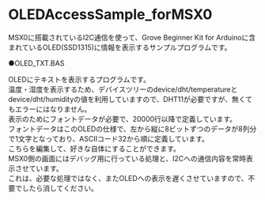 # OLEDAccessSample_forMSX0
MSX0に搭載されているI2C通信を使って、Grove Beginner Kit for Arduinoに含まれているOLED(SSD1315)に情報を表示するサンプルプログラムです。

●OLED_TXT.BAS

OLEDにテキストを表示するプログラムです。  
温度・湿度を表示するため、デバイスツリーのdevice/dht/temperatureとdevice/dht/humidityの値を利用していますので、DHT11が必要ですが、無くてもエラーにはなりません。  
表示のためにフォントデータが必要で、20000行以降で定義しています。  
フォントデータはこのOLEDの仕様で、左から縦に8ビットずつのデータが8列分で1文字となっており、ASCIIコード32から順に定義しています。  
こちらを編集して、好きな自体にすることができます。  
MSX0側の画面にはデバッグ用に行っている処理と、I2Cへの通信内容を常時表示させています。  
これは、必要な処理ではなく、またOLEDへの表示を遅くさせていますので、不要でしたら消してください。  



